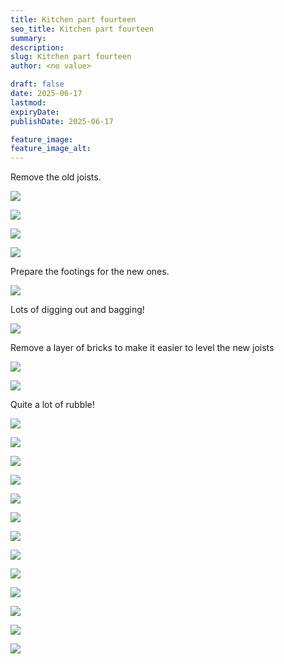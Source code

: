 ```yaml
---
title: Kitchen part fourteen
seo_title: Kitchen part fourteen
summary:
description:
slug: Kitchen part fourteen
author: <no value>

draft: false
date: 2025-06-17
lastmod:
expiryDate:
publishDate: 2025-06-17

feature_image:
feature_image_alt:
---
```

Remove the old joists.

![](/images/2367.jpeg )

![](/images/2369.jpeg )

![](/images/2371.jpeg )

![](/images/2373.jpeg )

Prepare the footings for the new ones.

![](/images/2374.jpeg )

Lots of digging out and bagging!

![](/images/2375.jpeg )


Remove a layer of bricks to make it easier to level the new joists

![](/images/2377.jpeg )

![](/images/2378.jpeg )

Quite a lot of rubble!

![](/images/2379.jpeg )

![](/images/2382.jpeg )

![](/images/2383.jpeg )

![](/images/2387.jpeg )

![](/images/2388.jpeg )

![](/images/2389.jpeg )

![](/images/2390.jpeg )

![](/images/2393.jpeg )

![](/images/2394.jpeg )

![](/images/2395.jpeg )

![](/images/2397.jpeg )

![](/images/2401.jpeg )

![](/images/2403.jpeg )